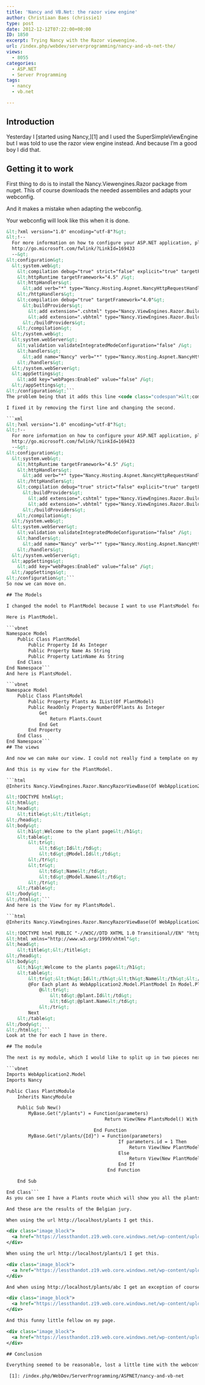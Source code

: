 ```yaml
---
title: 'Nancy and VB.Net: the razor view engine'
author: Christiaan Baes (chrissie1)
type: post
date: 2012-12-12T07:22:00+00:00
ID: 1850
excerpt: Trying Nancy with the Razor viewengine.
url: /index.php/webdev/serverprogramming/nancy-and-vb-net-the/
views:
  - 8055
categories:
  - ASP.NET
  - Server Programming
tags:
  - nancy
  - vb.net

---
```

## Introduction

Yesterday I [started using Nancy,][1] and I used the SuperSimpleViewEngine but I was told to use the razor view engine instead. And because I&#8217;m a good boy I did that.

## Getting it to work

First thing to do is to install the Nancy.Viewengines.Razor package from nuget. This of course downloads the needed assemblies and adapts your webconfig. 

And it makes a mistake when adapting the webconfig.

Your webconfig will look like this when it is done.

```xml
&lt;?xml version="1.0" encoding="utf-8"?&gt;
&lt;!--
  For more information on how to configure your ASP.NET application, please visit
  http://go.microsoft.com/fwlink/?LinkId=169433
  --&gt;
&lt;configuration&gt;
  &lt;system.web&gt;
    &lt;compilation debug="true" strict="false" explicit="true" targetFramework="4.5" /&gt;
    &lt;httpRuntime targetFramework="4.5" /&gt;
    &lt;httpHandlers&gt;
      &lt;add verb="*" type="Nancy.Hosting.Aspnet.NancyHttpRequestHandler" path="*" /&gt;
    &lt;/httpHandlers&gt;
    &lt;compilation debug="true" targetFramework="4.0"&gt;
      &lt;buildProviders&gt;
        &lt;add extension=".cshtml" type="Nancy.ViewEngines.Razor.BuildProviders.NancyCSharpRazorBuildProvider, Nancy.ViewEngines.Razor.BuildProviders" /&gt;
        &lt;add extension=".vbhtml" type="Nancy.ViewEngines.Razor.BuildProviders.NancyVisualBasicRazorBuildProvider, Nancy.ViewEngines.Razor.BuildProviders" /&gt;
      &lt;/buildProviders&gt;
    &lt;/compilation&gt;
  &lt;/system.web&gt;
  &lt;system.webServer&gt;
    &lt;validation validateIntegratedModeConfiguration="false" /&gt;
    &lt;handlers&gt;
      &lt;add name="Nancy" verb="*" type="Nancy.Hosting.Aspnet.NancyHttpRequestHandler" path="*" /&gt;
    &lt;/handlers&gt;
  &lt;/system.webServer&gt;
  &lt;appSettings&gt;
    &lt;add key="webPages:Enabled" value="false" /&gt;
  &lt;/appSettings&gt;
&lt;/configuration&gt;```
The problem being that it adds this line <code class="codespan">&lt;compilation debug="true" targetFramework="4.0"&gt;</code> while I already have this line <code class="codespan">&lt;compilation debug="true" strict="false" explicit="true" targetFramework="4.5" /&gt;</code> and that seemed to be undesirable.

I fixed it by removing the first line and changing the second.

```xml
&lt;?xml version="1.0" encoding="utf-8"?&gt;
&lt;!--
  For more information on how to configure your ASP.NET application, please visit
  http://go.microsoft.com/fwlink/?LinkId=169433
  --&gt;
&lt;configuration&gt;
  &lt;system.web&gt;
    &lt;httpRuntime targetFramework="4.5" /&gt;
    &lt;httpHandlers&gt;
      &lt;add verb="*" type="Nancy.Hosting.Aspnet.NancyHttpRequestHandler" path="*" /&gt;
    &lt;/httpHandlers&gt;
    &lt;compilation debug="true" strict="false" explicit="true" targetFramework="4.5"&gt;
      &lt;buildProviders&gt;
        &lt;add extension=".cshtml" type="Nancy.ViewEngines.Razor.BuildProviders.NancyCSharpRazorBuildProvider, Nancy.ViewEngines.Razor.BuildProviders" /&gt;
        &lt;add extension=".vbhtml" type="Nancy.ViewEngines.Razor.BuildProviders.NancyVisualBasicRazorBuildProvider, Nancy.ViewEngines.Razor.BuildProviders" /&gt;
      &lt;/buildProviders&gt;
    &lt;/compilation&gt;
  &lt;/system.web&gt;
  &lt;system.webServer&gt;
    &lt;validation validateIntegratedModeConfiguration="false" /&gt;
    &lt;handlers&gt;
      &lt;add name="Nancy" verb="*" type="Nancy.Hosting.Aspnet.NancyHttpRequestHandler" path="*" /&gt;
    &lt;/handlers&gt;
  &lt;/system.webServer&gt;
  &lt;appSettings&gt;
    &lt;add key="webPages:Enabled" value="false" /&gt;
  &lt;/appSettings&gt;
&lt;/configuration&gt;```
So now we can move on.

## The Models

I changed the model to PlantModel because I want to use PlantsModel for my collection of Plants.

Here is PlantModel.

```vbnet
Namespace Model
    Public Class PlantModel
        Public Property Id As Integer
        Public Property Name As String
        Public Property LatinName As String
    End Class
End Namespace```
And here is PlantsModel.

```vbnet
Namespace Model
    Public Class PlantsModel
        Public Property Plants As IList(Of PlantModel)
        Public ReadOnly Property NumberOfPlants As Integer
            Get
                Return Plants.Count
            End Get
        End Property
    End Class
End Namespace```
## The views

And now we can make our view. I could not really find a template on my machine for razor views so I made a html page and changed the extension to vbhtml.

And this is my view for the PlantModel.

```html
@Inherits Nancy.ViewEngines.Razor.NancyRazorViewBase(Of WebApplication2.Model.PlantModel)

&lt;!DOCTYPE html&gt;
&lt;html&gt;
&lt;head&gt;
    &lt;title&gt;&lt;/title&gt;
&lt;/head&gt;
&lt;body&gt;
    &lt;h1&gt;Welcome to the plant page&lt;/h1&gt;
    &lt;table&gt;
        &lt;tr&gt;
            &lt;td&gt;Id&lt;/td&gt;
            &lt;td&gt;@Model.Id&lt;/td&gt;
        &lt;/tr&gt;
        &lt;tr&gt;
            &lt;td&gt;Name&lt;/td&gt;
            &lt;td&gt;@Model.Name&lt;/td&gt;
        &lt;/tr&gt;
    &lt;/table&gt;
&lt;/body&gt;
&lt;/html&gt;```
And here is the View for my PlantsModel.

```html
@Inherits Nancy.ViewEngines.Razor.NancyRazorViewBase(Of WebApplication2.Model.PlantsModel)

&lt;!DOCTYPE html PUBLIC "-//W3C//DTD XHTML 1.0 Transitional//EN" "http://www.w3.org/TR/xhtml1/DTD/xhtml1-transitional.dtd"&gt;
&lt;html xmlns="http://www.w3.org/1999/xhtml"&gt;
&lt;head&gt;
    &lt;title&gt;&lt;/title&gt;
&lt;/head&gt;
&lt;body&gt;
    &lt;h1&gt;Welcome to the plants page&lt;/h1&gt;
    &lt;table&gt;
        &lt;tr&gt;&lt;th&gt;Id&lt;/th&gt;&lt;th&gt;Name&lt;/th&gt;&lt;/tr&gt;
        @For Each plant As WebApplication2.Model.PlantModel In Model.Plants
            @&lt;tr&gt;
                &lt;td&gt;@plant.Id&lt;/td&gt;
                &lt;td&gt;@plant.Name&lt;/td&gt;
            &lt;/tr&gt;
        Next
    &lt;/table&gt;
&lt;/body&gt;
&lt;/html&gt;```
Look at the for each I have in there.

## The module

The next is my module, which I would like to split up in two pieces next time. Because small is better, but for now this works.

```vbnet
Imports WebApplication2.Model
Imports Nancy

Public Class PlantsModule
    Inherits NancyModule

    Public Sub New()
        MyBase.Get("/plants") = Function(parameters)
                                    Return View(New PlantsModel() With {.Plants = New List(Of PlantModel) From {New PlantModel() With {.Id = 2, .Name = "test"}}})

                                End Function
        MyBase.Get("/plants/{Id}") = Function(parameters)
                                         If parameters.id = 1 Then
                                             Return View(New PlantModel() With {.Id = 1, .Name = "test"})
                                         Else
                                             Return View(New PlantModel() With {.Id = 2, .Name = "test"})
                                         End If
                                     End Function

    End Sub

End Class```
As you can see I have a Plants route which will show you all the plants. And A plants route which accepts an id which I can read and send the data as requested. Not very good at this point in time but you get the drift.

And these are the results of the Belgian jury.

When using the url http://localhost/plants I get this.

<div class="image_block">
  <a href="https://lessthandot.z19.web.core.windows.net/wp-content/uploads/users/chrissie1/nancy/nancy6.png?mtime=1355303812"><img alt="" src="https://lessthandot.z19.web.core.windows.net/wp-content/uploads/users/chrissie1/nancy/nancy6.png?mtime=1355303812" width="408" height="146" /></a>
</div>

When using the url http://localhost/plants/1 I get this.

<div class="image_block">
  <a href="https://lessthandot.z19.web.core.windows.net/wp-content/uploads/users/chrissie1/nancy/nancy7.png?mtime=1355303865"><img alt="" src="https://lessthandot.z19.web.core.windows.net/wp-content/uploads/users/chrissie1/nancy/nancy7.png?mtime=1355303865" width="430" height="132" /></a>
</div>

And when using http://localhost/plants/abc I get an exception of course.

<div class="image_block">
  <a href="https://lessthandot.z19.web.core.windows.net/wp-content/uploads/users/chrissie1/nancy/nancy9.png?mtime=1355303932"><img alt="" src="https://lessthandot.z19.web.core.windows.net/wp-content/uploads/users/chrissie1/nancy/nancy9.png?mtime=1355303932" width="605" height="246" /></a>
</div>

And this funny little fellow on my page.

<div class="image_block">
  <a href="https://lessthandot.z19.web.core.windows.net/wp-content/uploads/users/chrissie1/nancy/nancy8.png?mtime=1355303979"><img alt="" src="https://lessthandot.z19.web.core.windows.net/wp-content/uploads/users/chrissie1/nancy/nancy8.png?mtime=1355303979" width="537" height="294" /></a>
</div>

## Conclusion

Everything seemed to be reasonable, lost a little time with the webconfig thing and looking up syntax for razor, but it was pretty much ok and smooth for the rest.

 [1]: /index.php/WebDev/ServerProgramming/ASPNET/nancy-and-vb-net